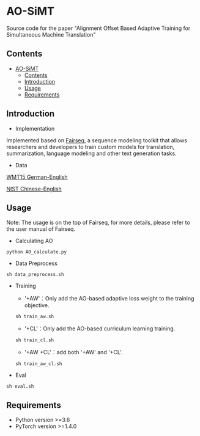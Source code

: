 # AO-SiMT
Source code for the paper "Alignment Offset Based Adaptive Training for Simultaneous Machine Translation"

## Contents
- [AO-SiMT](#ao-simt)
  - [Contents](#contents)
  - [Introduction](#introduction)
  - [Usage](#usage)
  - [Requirements](#requirements)

## Introduction
+ Implementation

Implemented based on [Fairseq](https://github.com/pytorch/fairseq), a sequence modeling toolkit that allows researchers and developers to train custom models for translation, summarization, language modeling and other text generation tasks.

+ Data

[WMT15 German-English](http://www.statmt.org/wmt15/translation-task.html)

[NIST Chinese-English](https://www.ldc.upenn.edu/)

## Usage
Note: The usage is on the top of Fairseq, for more details, please refer to the user manual of Fairseq.
+ Calculating AO
```
python AO_calculate.py
```

+ Data Preprocess
```
sh data_preprocess.sh
```

+ Training
  + '+AW'：Only add the AO-based adaptive loss weight to the training objective.
  ```
  sh train_aw.sh
  ```
  + '+CL'：Only add the AO-based curriculum learning training.
  ```
  sh train_cl.sh
  ```
  + '+AW +CL'：add both '+AW' and '+CL'.
  ```
  sh train_aw_cl.sh
  ```

+ Eval
```
sh eval.sh
```

## Requirements
+ Python version \>=3.6
+ PyTorch version \>=1.4.0
